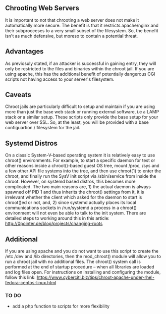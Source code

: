 ## Chrooting Web Servers

It is important to not that chrooting a web server does not make it automatically more secure. The benefit is that it restricts apache/nginx and their subprocceses to a very small subset of the filesystem. So, the benefit isn't as much defensive, but moreso to contain a potential threat. 

## Advantages

As previosuly stated, if an attacker is successful in gaining entry, they will only be restricted to the files and binaries within the chroot jail. If you are using apache, this has the additional benefit of potentially dangerous CGI scripts not having access to your server's filesystem. 

## Caveats

Chroot jails are particularly difficult to setup and maintain if you are using more than just the base web stack or running external software, i.e a LAMP stack or a similar setup. These scripts only provide the base setup for your web server over SSL. So, at the least, you will be provided with a base configuartion / filesystem  for the jail.

## Systemd Distros

On a classic System-V-based operating system it is relatively easy to use chroot() environments. For example, to start a specific daemon for test or other reasons inside a chroot()-based guest OS tree, mount /proc, /sys and a few other API file systems into the tree, and then use chroot(1) to enter the chroot, and finally run the SysV init script via /sbin/service from inside the chroot. However, on systemd based distros, this becomes more complicated. The two main reasons are, 1) the actual daemon is always spawned off PID 1 and thus inherits the chroot() settings from it, it is irrelevant whether the client which asked for the daemon to start is chroot()ed or not, and, 2) since systemd actually places its local communications sockets in /run/systemd a process in a chroot() environment will not even be able to talk to the init system. There are detailed steps to working around this in this article: http://0pointer.de/blog/projects/changing-roots

## Additional

If you are using apache and you do not want to use this script to create the /etc /dev and /lib directories, then the mod_chroot() module will allow you to run a chroot jail with no additional files. The chroot() system call is performed at the end of startup procedure – when all libraries are loaded and log files open. For instructions on installing and configuring the module, follow this link:
https://www.cyberciti.biz/tips/chroot-apache-under-rhel-fedora-centos-linux.html

### TO DO
- add a php function to scripts for more flexibility 
